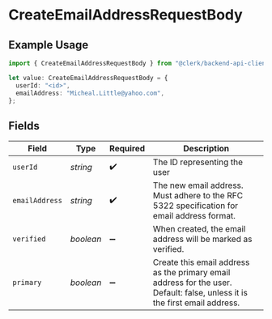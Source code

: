 # CreateEmailAddressRequestBody

## Example Usage

```typescript
import { CreateEmailAddressRequestBody } from "@clerk/backend-api-client/models/operations";

let value: CreateEmailAddressRequestBody = {
  userId: "<id>",
  emailAddress: "Micheal.Little@yahoo.com",
};
```

## Fields

| Field                                                                                                                      | Type                                                                                                                       | Required                                                                                                                   | Description                                                                                                                |
| -------------------------------------------------------------------------------------------------------------------------- | -------------------------------------------------------------------------------------------------------------------------- | -------------------------------------------------------------------------------------------------------------------------- | -------------------------------------------------------------------------------------------------------------------------- |
| `userId`                                                                                                                   | *string*                                                                                                                   | :heavy_check_mark:                                                                                                         | The ID representing the user                                                                                               |
| `emailAddress`                                                                                                             | *string*                                                                                                                   | :heavy_check_mark:                                                                                                         | The new email address. Must adhere to the RFC 5322 specification for email address format.                                 |
| `verified`                                                                                                                 | *boolean*                                                                                                                  | :heavy_minus_sign:                                                                                                         | When created, the email address will be marked as verified.                                                                |
| `primary`                                                                                                                  | *boolean*                                                                                                                  | :heavy_minus_sign:                                                                                                         | Create this email address as the primary email address for the user.<br/>Default: false, unless it is the first email address. |